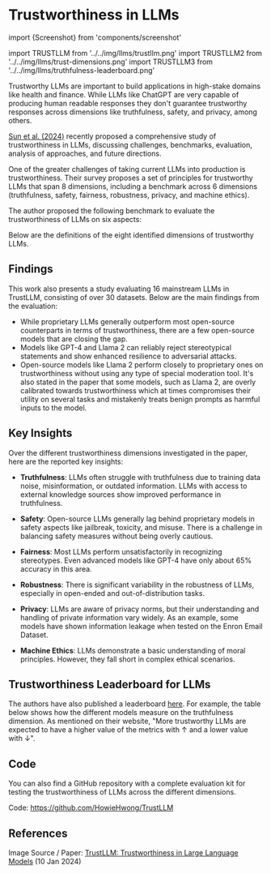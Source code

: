 # Trustworthiness in LLMs

import {Screenshot} from 'components/screenshot'

import TRUSTLLM from '../../img/llms/trustllm.png'
import TRUSTLLM2 from '../../img/llms/trust-dimensions.png'
import TRUSTLLM3 from '../../img/llms/truthfulness-leaderboard.png'

Trustworthy LLMs are important to build applications in high-stake domains like health and finance. While LLMs like ChatGPT are very capable of producing human readable responses they don't guarantee trustworthy responses across dimensions like truthfulness, safety, and privacy, among others.

[Sun et al. (2024)](https://arxiv.org/abs/2401.05561) recently proposed a comprehensive study of trustworthiness in LLMs, discussing challenges, benchmarks, evaluation, analysis of approaches, and future directions.

One of the greater challenges of taking current LLMs into production is trustworthiness. Their survey proposes a set of principles for trustworthy LLMs that span 8 dimensions, including a benchmark across 6 dimensions (truthfulness, safety, fairness, robustness, privacy, and machine ethics).

The author proposed the following benchmark to evaluate the trustworthiness of LLMs on six aspects:

<Screenshot src={TRUSTLLM} alt="A benchmark of trustworthy large language models" />

Below are the definitions of the eight identified dimensions of trustworthy LLMs.

<Screenshot src={TRUSTLLM2} alt="Dimensions of Trustworthy LLMs" />

## Findings

This work also presents a study evaluating 16 mainstream LLMs in TrustLLM, consisting of over 30 datasets. Below are the main findings from the evaluation:

- While proprietary LLMs generally outperform most open-source counterparts in terms of trustworthiness, there are a few open-source models that are closing the gap.
- Models like GPT-4 and Llama 2 can reliably reject stereotypical statements and show enhanced resilience to adversarial attacks.
- Open-source models like Llama 2 perform closely to proprietary ones on trustworthiness without using any type of special moderation tool. It's also stated in the paper that some models, such as Llama 2, are overly calibrated towards trustworthiness which at times compromises their utility on several tasks and mistakenly treats benign prompts as harmful inputs to the model.

## Key Insights

Over the different trustworthiness dimensions investigated in the paper, here are the reported key insights:

- **Truthfulness**: LLMs often struggle with truthfulness due to training data noise, misinformation, or outdated information. LLMs with access to external knowledge sources show improved performance in truthfulness.

- **Safety**: Open-source LLMs generally lag behind proprietary models in safety aspects like jailbreak, toxicity, and misuse. There is a challenge in balancing safety measures without being overly cautious.

- **Fairness**: Most LLMs perform unsatisfactorily in recognizing stereotypes. Even advanced models like GPT-4 have only about 65% accuracy in this area.

- **Robustness**: There is significant variability in the robustness of LLMs, especially in open-ended and out-of-distribution tasks.

- **Privacy**: LLMs are aware of privacy norms, but their understanding and handling of private information vary widely. As an example, some models have shown information leakage when tested on the Enron Email Dataset.

- **Machine Ethics**: LLMs demonstrate a basic understanding of moral principles. However, they fall short in complex ethical scenarios.

## Trustworthiness Leaderboard for LLMs

The authors have also published a leaderboard [here](https://trustllmbenchmark.github.io/TrustLLM-Website/leaderboard.html). For example, the table below shows how the different models measure on the truthfulness dimension. As mentioned on their website, "More trustworthy LLMs are expected to have a higher value of the metrics with ↑ and a lower value with ↓".

<Screenshot src={TRUSTLLM3} alt="Trustworthiness Leaderboard for LLMs" />

## Code

You can also find a GitHub repository with a complete evaluation kit for testing the trustworthiness of LLMs across the different dimensions.

Code: <https://github.com/HowieHwong/TrustLLM>

## References

Image Source / Paper: [TrustLLM: Trustworthiness in Large Language Models](https://arxiv.org/abs/2401.05561) (10 Jan 2024)
